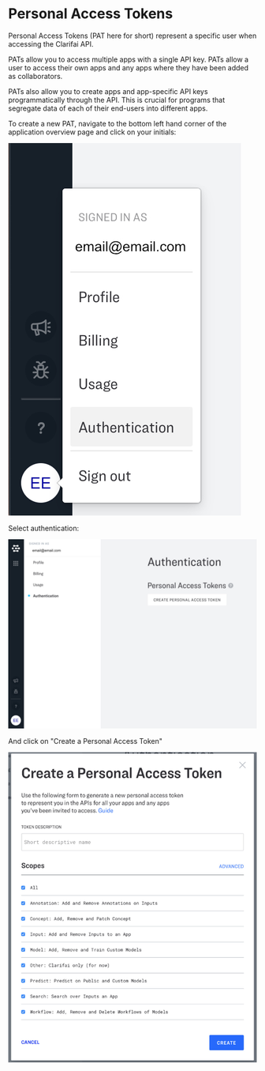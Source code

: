 # Personal Access Tokens

Personal Access Tokens \(PAT here for short\) represent a specific user when accessing the Clarifai API.

PATs allow you to access multiple apps with a single API key. PATs allow a user to access their own apps and any apps where they have been added as collaborators.

PATs also allow you to create apps and app-specific API keys programmatically through the API. This is crucial for programs that segregate data of each of their end-users into different apps.

To create a new PAT, navigate to the bottom left hand corner of the application overview page and click on your initials:

![](../../.gitbook/assets/navigate_authentication%20%282%29%20%282%29%20%283%29%20%284%29%20%283%29.jpg)

Select authentication:

![](../../.gitbook/assets/authentication_screen%20%282%29%20%282%29%20%283%29%20%284%29%20%282%29.jpg)

And click on "Create a Personal Access Token"

![](../../.gitbook/assets/create_pat%20%282%29%20%282%29%20%283%29%20%284%29%20%281%29.jpg)


